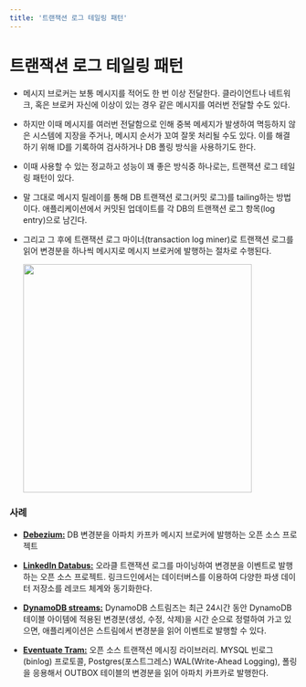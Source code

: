```yaml
---
title: '트랜잭션 로그 테일링 패턴'
---
```

# 트랜잭션 로그 테일링 패턴

- 메시지 브로커는 보통 메시지를 적어도 한 번 이상 전달한다. 클라이언트나 네트워크, 혹은 브로커 자신에 이상이 있는 경우 같은 메시지를 여러번 전달할 수도 있다.

- 하지만 이때 메시지를 여러번 전달함으로 인해 중복 메세지가 발생하여 멱등하지 않은 시스템에 지장을 주거나, 메시지 순서가 꼬여 잘못 처리될 수도 있다. 이를 해결하기 위해 ID를 기록하여 검사하거나 DB 폴링 방식을 사용하기도 한다.

- 이때 사용할 수 있는 정교하고 성능이 꽤 좋은 방식중 하나로는, 트랜잭션 로그 테일링 패턴이 있다. 

- 말 그대로 메시지 릴레이를 통해 DB 트랜잭션 로그(커밋 로그)를 tailing하는 방법이다. 애플리케이션에서 커밋된 업데이트를 각 DB의 트랜잭션 로그 항목(log entry)으로 남긴다.

- 그리고 그 후에 트랜잭션 로그 마이너(transaction log miner)로 트랜잭션 로그를 읽어 변경분을 하나씩 메시지로 메시지 브로커에 발행하는 절차로 수행된다.

    <img src="https://user-images.githubusercontent.com/81006587/212686342-583b50b6-93c4-49c5-a230-4e802f077e67.png" height=400px>

### 사례

- **[Debezium:](http://debezium.io)** DB 변경분을 아파치 카프카 메시지 브로커에 발행하는 오픈 소스 프로젝트

- **[LinkedIn Databus:](https://github.com/linkedin/databus)** 오라클 트랜잭션 로그를 마이닝하여 변경분을 이벤트로 발행하는 오픈 소스 프로젝트. 링크드인에서는 데이터버스를 이용하여 다양한 파생 데이터 저장소를 레코드 체계와 동기화한다.

- **[DynamoDB streams:](http://docs.aws.amazon.com/amazondynamodb/latest/developerguide/streams.html)** DynamoDB 스트림즈는 최근 24시간 동안 DynamoDB 테이블 아이템에 적용된 변경분(생성, 수정, 삭제)을 시간 순으로 정렬하여 가고 있으면, 애플리케이션은 스트림에서 변경분을 읽어 이벤트로 발행할 수 있다.

- **[Eventuate Tram:](https://github.com/eventuate-tram/eventuate-tram-core)** 오픈 소스 트랜잭션 메시징 라이브러리. MYSQL 빈로그(binlog) 프로토콜, Postgres(포스트그레스) WAL(Write-Ahead Logging), 폴링을 응용해서 OUTBOX 테이블의 변경분을 읽어 아파치 카프카로 발행한다.
  